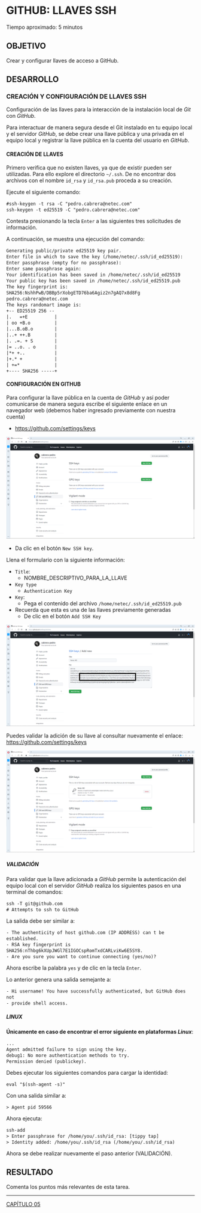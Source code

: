 # GITHUB: LLAVES SSH

Tiempo aproximado: 5 minutos

## OBJETIVO

Crear y configurar llaves de acceso a GitHub.

## DESARROLLO

### CREACIÓN Y CONFIGURACIÓN DE LLAVES SSH

Configuración de las llaves para la interacción de la instalación local de *Git* con *GitHub*.

Para interactuar de manera segura desde el Git instalado en tu equipo local y el servidor *GitHub*, se debe crear una llave pública y una privada en el equipo local y registrar la llave pública en la cuenta del usuario en *GitHub*.

#### CREACIÓN DE LLAVES

Primero verifica que no existen llaves, ya que de existir pueden ser utilizadas. Para ello explore el directorio `~/.ssh`. De no encontrar dos archivos con el nombre `id_rsa` y `id_rsa.pub` proceda a su creación.

Ejecute el siguiente comando:

``` shell
#ssh-keygen -t rsa -C "pedro.cabrera@netec.com"
ssh-keygen -t ed25519 -C "pedro.cabrera@netec.com"
```

Contesta presionando la tecla `Enter` a las siguientes tres solicitudes de información.

A continuación, se muestra una ejecución del comando:

``` shell
Generating public/private ed25519 key pair.
Enter file in which to save the key (/home/netec/.ssh/id_ed25519):
Enter passphrase (empty for no passphrase):
Enter same passphrase again:
Your identification has been saved in /home/netec/.ssh/id_ed25519
Your public key has been saved in /home/netec/.ssh/id_ed25519.pub
The key fingerprint is:
SHA256:NshhPwB/DBBp5rXobgETD76ba6Agiz2n7gAQ7x8d8Fg pedro.cabrera@netec.com
The keys randomart image is:
+-- ED25519 256 --
|.   =+E          |
| oo +B.o         |
|...B.oB.o        |
|..+ ++.B         |
|. .=. + S        |
|= ..o. . o       |
|*+ +..           |
|+.* +            |
| +=*             |
+---- SHA256 -----+
```

#### CONFIGURACIÓN EN GITHUB

Para configurar la llave pública en la cuenta de *GitHub* y así poder comunicarse de manera segura escribe el siguiente enlace en un navegador web (debemos haber ingresado previamente con nuestra cuenta)

- <https://github.com/settings/keys>

![GitHub - Configuración de Llaves: Interfaz Principal Agregar Llaves SSH y GPG](images/37ba85066ad5f185783cbf1251d7ace064454eae.png)

- Da clic en el botón `New SSH key`.

Llena el formulario con la siguiente información:

- `Title`:
  - NOMBRE_DESCRIPTIVO_PARA_LA_LLAVE
- `Key type`
  - `Authentication Key`
- `Key`:
  - Pega el contenido del archivo `/home/netec/.ssh/id_ed25519.pub`
- Recuerda que esta es una de las llaves previamente generadas
  - De clic en el botón `Add SSH Key`

![GitHub - Configuración de Llaves: Interfaz Alta de Llave SSH](images/9b45912064b18e7a2805af9fbc5de0ed4884279c.png)

Puedes validar la adición de su llave al consultar nuevamente el enlace: <https://github.com/settings/keys>

![GitHub - Configuración de Llaves: Interfaz Principal Agregar Llaves SSH y GPG - Nueva Llave](images/d671150e430d8c09a81de674873eb553f595ad09.png)

##### VALIDACIÓN

Para validar que la llave adicionada a *GitHub* permite la autenticación del equipo local con el servidor *GitHub* realiza los siguientes pasos en una terminal de comandos:

``` shell
ssh -T git@github.com
# Attempts to ssh to GitHub
```

La salida debe ser similar a:

``` shell
- The authenticity of host github.com (IP ADDRESS) can t be established.
- RSA key fingerprint is SHA256:nThbg6kXUpJWGl7E1IGOCspRomTxdCARLviKw6E5SY8.
- Are you sure you want to continue connecting (yes/no)?
```

Ahora escribe la palabra `yes` y de clic en la tecla `Enter`.

Lo anterior genera una salida semejante a:

``` shell
- Hi username! You have successfully authenticated, but GitHub does not
- provide shell access.
```

##### LINUX

**Únicamente en caso de encontrar el error siguiente en plataformas *Linux***:

``` shell
...
Agent admitted failure to sign using the key.
debug1: No more authentication methods to try.
Permission denied (publickey).
```

Debes ejecutar los siguientes comandos para cargar la identidad:

``` shell
eval "$(ssh-agent -s)"
```

Con una salida similar a:

``` shell
> Agent pid 59566
```

Ahora ejecuta:

``` shell
ssh-add
> Enter passphrase for /home/you/.ssh/id_rsa: [tippy tap]
> Identity added: /home/you/.ssh/id_rsa (/home/you/.ssh/id_rsa)
```

Ahora se debe realizar nuevamente el paso anterior (VALIDACIÓN).

## RESULTADO

Comenta los puntos más relevantes de esta tarea.

---

[CAPÍTULO 05](../C05.md)
